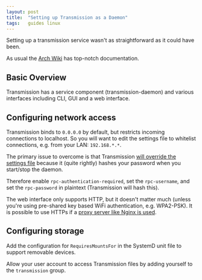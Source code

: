 ```yaml
---
layout: post
title:  "Setting up Transmission as a Daemon"
tags:   guides linux
---
```


Setting up a transmission service wasn't as straightforward as it could have been.

As usual the [Arch Wiki][arch-wiki] has top-notch documentation.

## Basic Overview

Transmission has a service component (transmission-daemon) and various interfaces including CLI, GUI and a web interface.

## Configuring network access

Transmission binds to `0.0.0.0` by default, but restricts incoming connections to localhost. So you will want to edit the settings file to whitelist connections, e.g. from your LAN: `192.168.*.*`.

The primary issue to overcome is that Transmission [will override the settings file][transmission-password] because it (quite rightly) hashes your password when you start/stop the daemon.

Therefore enable `rpc-authentication-required`, set the `rpc-username`, and set the `rpc-password` in plaintext (Transmission will hash this).

The web interface only supports HTTP, but it doesn't matter much (unless you're using pre-shared key based WiFi authentication, e.g. WPA2-PSK). It is possible to use HTTPs if a [proxy server like Nginx is used][nginx-proxy].

## Configuring storage

Add the configuration for `RequiresMountsFor` in the SystemD unit file to support removable devices.

Allow your user account to access Transmission files by adding yourself to the `transmission` group.

[arch-wiki]: https://wiki.archlinux.org/index.php/Transmission
[transmission-password]: https://superuser.com/questions/113649/how-do-you-set-a-password-for-transmission-daemon-the-bittorrent-client-server
[nginx-proxy]: https://askubuntu.com/questions/199738/how-do-i-get-https-web-interface-in-transmission
